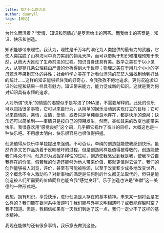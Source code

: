 ```yaml
---
title: 我为什么而活着
author: duanyll
tags: [周记]
---
```


为什么而活着？“爱情、知识和同情心”是罗素给出的回答。而我给出的答案是：知识、快乐和创造。

知识能够带来理性。我认为，理性是千万年的演化为人类提供的最有力的武器，它使人类摆脱了山林海河中真刀实剑的物竞天择，而可以借助于知识和推理预知于未然，从而大大推动了生命前进的过程。知识自身还具有美。数学之美在于以小见大，从寥寥几条公理藉由严谨的分析得到大千世界；物理之美在于用几个小小的字母蕴含苹果到天体的共性；社会科学之美在于对看似混沌的茫茫人海找到恰到好处的统计……这样的知识能够抓住我的好奇心，令我孜孜不倦地追求，更何况追求知识的过程和结果一样具有魅力。知识带来能力，能力促成新的知识。这就是我为何对知识具有永恒的追求。

人对所谓“快乐”的情感的渴望似乎是写进了DNA里，不需要解释的。此处的快乐可以包括很多事物，它可以来自行为，从简单的娱乐活动到实现订立的目标；它可以来自情感，亲情，友情，爱情，或者只是单纯善良地存在，都是快乐的源泉；快乐还可以简单到——事情只是按自己的预期发生，然而，突如其来的改变也能带来快乐。我很喜欢用“感觉良好”这个词，几乎把它视作了奋斗的目标，大概这也是一种快乐吧。不用想太明白，快乐很容易也很值得把握。

创造值得从快乐中单独提出来强调。不可否认，单纯的创造就能使我感到快乐。虽然许多文艺作品执着于反映破坏的过程，但是创造同样是值得被尊敬的。创造能使我们与众不同，创造即为发掘多样性的过程，创造使我感受到我是我，使我享受自我存在的价值，假若我的创造还能够为他人带来价值，那就更值得去做了。我们的创作能够被人浏览，评价，甚至有可能被称颂，以至于改变积少成多地改变世界，这个概念不令人激动吗？对新事物的满足是任何别的什么都无法取代的，但只是能创造被人们所需要的价值同样也能令我“感觉良好”。乐于创造也许是“奉献”这一美德的一种形式吧。

我想，拥有知识，享受快乐，进行创造是人存在的基本精神。未来某一刻将会是怎么样的？我们能在银河系中漫游吗？我们能与外星文明相遇吗？或者能穿越时空？我不知道。但是，我相信如果有一天我们到达了这一点，我们一定少不了这样的基本精神。

我现在能做的还有很多事情，我乐意去做到这些。
